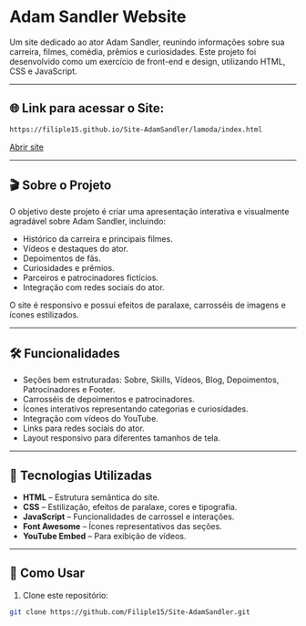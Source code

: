 # Adam Sandler Website

Um site dedicado ao ator Adam Sandler, reunindo informações sobre sua carreira, filmes, comédia, prêmios e curiosidades. Este projeto foi desenvolvido como um exercício de front-end e design, utilizando HTML, CSS e JavaScript.

---

##  🌐 Link para acessar o Site:

```bash
https://filiple15.github.io/Site-AdamSandler/lamoda/index.html
```
<a href="https://filiple15.github.io/Site-AdamSandler/lamoda/index.html" target="_blank">
  Abrir site
</a>

---

## 🎬 Sobre o Projeto

O objetivo deste projeto é criar uma apresentação interativa e visualmente agradável sobre Adam Sandler, incluindo:

- Histórico da carreira e principais filmes.
- Vídeos e destaques do ator.
- Depoimentos de fãs.
- Curiosidades e prêmios.
- Parceiros e patrocinadores fictícios.
- Integração com redes sociais do ator.

O site é responsivo e possui efeitos de paralaxe, carrosséis de imagens e ícones estilizados.

---

## 🛠 Funcionalidades

- Seções bem estruturadas: Sobre, Skills, Vídeos, Blog, Depoimentos, Patrocinadores e Footer.
- Carrosséis de depoimentos e patrocinadores.
- Ícones interativos representando categorias e curiosidades.
- Integração com vídeos do YouTube.
- Links para redes sociais do ator.
- Layout responsivo para diferentes tamanhos de tela.

---

## 🌟 Tecnologias Utilizadas

- **HTML** – Estrutura semântica do site.
- **CSS** – Estilização, efeitos de paralaxe, cores e tipografia.
- **JavaScript** – Funcionalidades de carrossel e interações.
- **Font Awesome** – Ícones representativos das seções.
- **YouTube Embed** – Para exibição de vídeos.


---

## 📌 Como Usar

1. Clone este repositório:
```bash
git clone https://github.com/Filiple15/Site-AdamSandler.git
